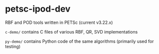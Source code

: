 # petsc-ipod-dev

RBF and POD tools written in PETSc (current v3.22.x)

`c-demo/` contains C files of various RBF, QR, SVD implementations

`py-demo/` contains Python code of the same algorithms (primarily used for testing) 
